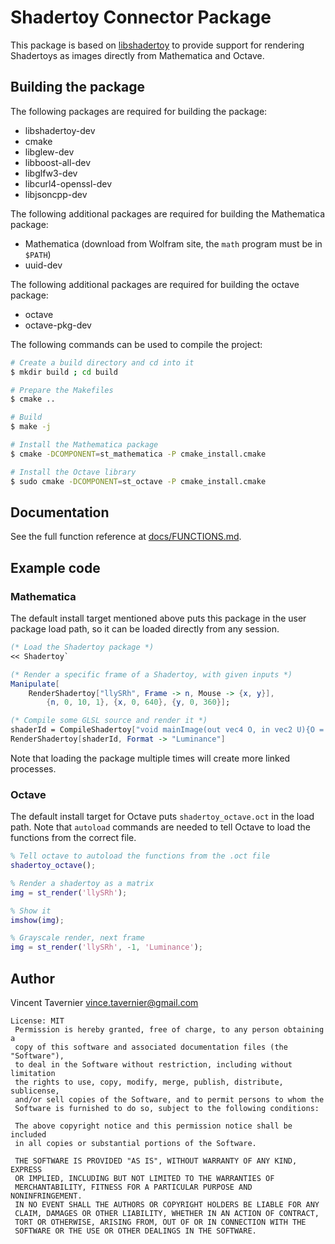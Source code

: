 # Shadertoy Connector Package

This package is based on [libshadertoy](https://gitlab.inria.fr/vtaverni/libshadertoy)
to provide support for rendering Shadertoys as images directly from Mathematica
and Octave.

## Building the package

The following packages are required for building the package:

* libshadertoy-dev
* cmake
* libglew-dev
* libboost-all-dev
* libglfw3-dev
* libcurl4-openssl-dev
* libjsoncpp-dev

The following additional packages are required for building the Mathematica
package:

* Mathematica (download from Wolfram site, the `math` program must be in `$PATH`)
* uuid-dev

The following additional packages are required for building the octave package:

* octave
* octave-pkg-dev

The following commands can be used to compile the project:

```bash
# Create a build directory and cd into it
$ mkdir build ; cd build

# Prepare the Makefiles
$ cmake ..

# Build
$ make -j

# Install the Mathematica package
$ cmake -DCOMPONENT=st_mathematica -P cmake_install.cmake

# Install the Octave library
$ sudo cmake -DCOMPONENT=st_octave -P cmake_install.cmake
```

## Documentation

See the full function reference at [docs/FUNCTIONS.md](docs/FUNCTIONS.md).

## Example code

### Mathematica

The default install target mentioned above puts this package in the user package
load path, so it can be loaded directly from any session.

```mathematica
(* Load the Shadertoy package *)
<< Shadertoy`

(* Render a specific frame of a Shadertoy, with given inputs *)
Manipulate[
	RenderShadertoy["llySRh", Frame -> n, Mouse -> {x, y}],
		{n, 0, 10, 1}, {x, 0, 640}, {y, 0, 360}];

(* Compile some GLSL source and render it *)
shaderId = CompileShadertoy["void mainImage(out vec4 O, in vec2 U){O = vec4(sin(iTime*.1), cos(iTime*.1), length(U/iResolution.xy));}"];
RenderShadertoy[shaderId, Format -> "Luminance"]
```

Note that loading the package multiple times will create more linked processes.

### Octave

The default install target for Octave puts `shadertoy_octave.oct` in the load
path. Note that `autoload` commands are needed to tell Octave to load the
functions from the correct file.

```matlab
% Tell octave to autoload the functions from the .oct file
shadertoy_octave();

% Render a shadertoy as a matrix
img = st_render('llySRh');

% Show it
imshow(img);

% Grayscale render, next frame
img = st_render('llySRh', -1, 'Luminance');
```

## Author

Vincent Tavernier <vince.tavernier@gmail.com>

```
License: MIT
 Permission is hereby granted, free of charge, to any person obtaining a
 copy of this software and associated documentation files (the "Software"),
 to deal in the Software without restriction, including without limitation
 the rights to use, copy, modify, merge, publish, distribute, sublicense,
 and/or sell copies of the Software, and to permit persons to whom the
 Software is furnished to do so, subject to the following conditions:

 The above copyright notice and this permission notice shall be included
 in all copies or substantial portions of the Software.

 THE SOFTWARE IS PROVIDED "AS IS", WITHOUT WARRANTY OF ANY KIND, EXPRESS
 OR IMPLIED, INCLUDING BUT NOT LIMITED TO THE WARRANTIES OF
 MERCHANTABILITY, FITNESS FOR A PARTICULAR PURPOSE AND NONINFRINGEMENT.
 IN NO EVENT SHALL THE AUTHORS OR COPYRIGHT HOLDERS BE LIABLE FOR ANY
 CLAIM, DAMAGES OR OTHER LIABILITY, WHETHER IN AN ACTION OF CONTRACT,
 TORT OR OTHERWISE, ARISING FROM, OUT OF OR IN CONNECTION WITH THE
 SOFTWARE OR THE USE OR OTHER DEALINGS IN THE SOFTWARE.
```
